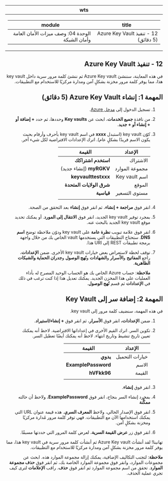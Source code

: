 <div id="readme" class="Box-body readme blob js-code-block-container p-5 p-xl-6 gist-border-0" dir="rtl">
    <article class="markdown-body entry-content container-lg" itemprop="text"><table>
  <thead>
  <tr>
  <th>wts</th>
  </tr>
  </thead>
  <tbody>
  <tr>
  <td><div><table>
  <thead>
  <tr>
  <th>title</th>
  <th>module</th>
  </tr>
  </thead>
  <tbody>
  <tr>
  <td><div>12 - تنفيذ Azure Key Vault (5 دقائق)</div></td>
  <td><div>الوحدة 04: وصف ميزات الأمان العامة وأمان الشبكة</div></td>
  </tr>
  </tbody>
</table>
</div></td>
  </tr>
  </tbody>
</table>
       
# 12 - تنفيذ Azure Key Vault

في هذه المعاينة، سننشئ Azure Key vault ثم ننشئ كلمة مرور سرية داخل key vault هذا، مما يوفر كلمة مرور مخزنة بشكلٍ آمن ومدارة مركزيًا للاستخدام مع التطبيقات.

# المهمة 1: إنشاء Azure Key Vault (5 دقائق)

1. تسجيل الدخول إلى [مدخل Azure](https://portal.azure.com).

2. من نافذة **جميع الخدمات**، ابحث عن **Key vaults** وحددها، ثم حدد **+ إضافة أو + إنشاء أو + جديد**.

3. كوّن key vault (استبدل **xxxx** في اسم key vault بأحرف وأرقام بحيث يكون الاسم فريدًا بشكلٍ عام). اترك الإعدادات الافتراضية لكل شيء آخر.

    | الإعداد | القيمة | 
    | --- | --- |
    | الاشتراك | **استخدم اشتراكك** |
    | مجموعة الموارد | **myRGKV** (إنشاء جديد) |
    | اسم Key vault | **keyvaulttestxxx** |
    | الموقع | **شرق الولايات المتحدة** |
    | مستوى التسعير | **قياسية** |
    | | |

4. انقر فوق **مراجعة + إنشاء**، ثم انقر فوق **إنشاء** بعد التحقق من الصحة. 

5. بمجرد توفير key vault الجديد، انقر فوق **الانتقال إلى المورد**. أو يمكنك تحديد موقع key vault الجديد بالبحث عنه. 

6. انقر فوق علامة تبويب **نظرة عامة** على key vault ودوّن ملاحظة توضح **اسم DNS**. ستحتاج التطبيقات التي يستخدمها vault الخاص بك من خلال واجهة برمجة تطبيقات REST إلى URI هذا.

7. توقف لحظة لاستعراض بعض خيارات key vault الأخرى. ضمن **الإعدادات**، راجع **المفاتيح** و**الأسرار** و**الشهادات** و**نُهج الوصول** و**جدران الحماية والشبكات الظاهرية**.

    **ملاحظة**: حساب Azure الخاص بك هو الحساب الوحيد المصرح له بأداء العمليات على هذا المخزن الجديد. يمكنك تعديل هذا إذا كنت ترغب في ذلك في **الإعدادات** ثم قسم **نُهج الوصول**.

# المهمة 2: إضافة سر إلى Key Vault
        
في هذه المهمة، سنضيف كلمة مرور إلى key vault. 

1. ضمن **الإعدادات،** انقر فوق **الأسرار**، ثم انقر فوق **+ إنشاء/استيراد**.

2. تكوين السر. اترك القيم الأخرى في إعداداتها الافتراضية. لاحظ أنه يمكنك تعيين تاريخ تنشيط وتاريخ انتهاء. لاحظ أنه يمكنك أيضًا تعطيل السر.

    | الإعداد | القيمة | 
    | --- | --- |
    | خيارات التحميل | **يدوي** |
    | الاسم | **ExamplePassword** |
    | القيمة | **hVFkk96** |
    | | |

3. انقر فوق **إنشاء**.

4. بمجرد إنشاء السر بنجاح، انقر فوق **ExamplePassword**، ولاحظ أن حالته **ممكَّنة**

5. انقر فوق الإصدار الحالي، ولاحظ **المعرف السري**. هذه قيمة عنوان URL التي يمكنك استخدامها الآن مع التطبيقات. فهي توفر كلمة مرور مُدارة مركزيًا ومخزنة بشكلٍ آمن.

6. انقر فوق زر **عرض القيمة السرية**، لعرض كلمة المرور التي حددتها مسبقًا.

تهانينا! لقد أنشأتَ Azure Key vault ثم أنشأت كلمة مرور سرية في key vault هذا، مما يوفر كلمة مرور مخزنة بشكلٍ آمن ومدارة مركزيًا للاستخدام مع التطبيقات.

**ملاحظة**: لتجنب التكاليف الإضافية، يمكنك إزالة مجموعة الموارد هذه. ابحث عن مجموعات الموارد، وانقر فوق مجموعة الموارد الخاصة بك، ثم انقر فوق **حذف مجموعة الموارد**. تحقق من اسم مجموعة الموارد ثم انقر فوق **حذف**. راقب **الإعلامات** لترى كيف تجري عملية الحذف.
